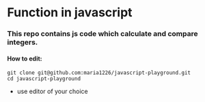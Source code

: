 # Function in javascript
### This repo contains js code which calculate and compare integers.
#### How to edit:

```
git clone git@github.com:maria1226/javascript-playground.git
cd javascript-playground
```
- use editor of your choice



